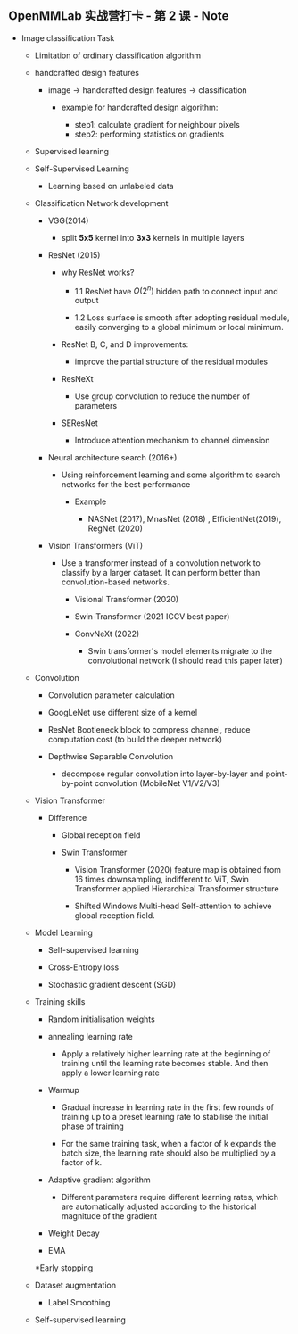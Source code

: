 ## OpenMMLab 实战营打卡 - 第 2 课 - Note

* Image classification Task

  * Limitation of ordinary classification algorithm
  
  * handcrafted design features
    
    * image ->  handcrafted design features -> classification 
    
      * example for handcrafted design algorithm:
      
        * step1: calculate gradient for neighbour pixels     
         * step2: performing statistics on gradients
      
   * Supervised learning
   
   * Self-Supervised Learning
     
     * Learning based on unlabeled data
     
   * Classification Network development
  
     * VGG(2014)
     
       * split **5x5** kernel  into **3x3** kernels in multiple layers
       
     * ResNet (2015)
        
        * why ResNet works?
        
          * 1.1  ResNet have $O(2^n)$ hidden path to connect input and output 
          
          * 1.2 Loss surface is smooth after adopting residual module, easily converging to a global minimum or local minimum.
          
        * ResNet B, C, and D improvements:
          
          * improve the partial structure of the residual modules
        
        * ResNeXt
        
          * Use group convolution to reduce the number of parameters
        
        * SEResNet
        
          * Introduce attention mechanism to channel dimension
      
      * Neural architecture search (2016+) 

        * Using reinforcement learning and some algorithm to search networks for the best performance
        
          * Example
            
            * NASNet (2017), MnasNet (2018) , EfficientNet(2019), RegNet (2020)
            
      * Vision Transformers (ViT)
      

        * Use a transformer instead of a convolution network to classify by a larger dataset. It can perform better than convolution-based networks.
          
          * Visional Transformer (2020)
          
          * Swin-Transformer (2021 ICCV best paper) 
          
          * ConvNeXt (2022)
        
            * Swin transformer's model elements migrate to the convolutional network (I should read this paper later)
            
    * Convolution
    
      * Convolution parameter calculation
      
      *  GoogLeNet use different size of a kernel
      
      * ResNet Bootleneck block to compress channel, reduce computation cost (to build the deeper network)
      
      *  Depthwise Separable Convolution
      
         *  decompose regular convolution into layer-by-layer and point-by-point convolution (MobileNet V1/V2/V3)
  
    * Vision Transformer
      
      * Difference 
      
        * Global reception field
        
        * Swin Transformer 
        
          * Vision Transformer  (2020) feature map is obtained from 16 times downsampling, indifferent to ViT, Swin Transformer applied Hierarchical Transformer structure 
          
          * Shifted Windows Multi-head Self-attention to achieve global reception field.
  
    * Model Learning
      
      * Self-supervised learning 
        
      * Cross-Entropy loss

      * Stochastic gradient descent (SGD)
      
    * Training skills
    
      *  Random initialisation weights
      
      * annealing learning rate 
      
        * Apply a relatively higher learning rate at the beginning of training until the learning rate becomes stable. And then apply a lower learning rate
      
      * Warmup
      
        *   Gradual increase in learning rate in the first few rounds of training up to a preset learning rate to stabilise the initial phase of training
     
        *   For the same training task, when a factor of k expands the batch size, the learning rate should also be multiplied by a factor of k.
        
      * Adaptive gradient algorithm
        
        * Different parameters require different learning rates, which are automatically adjusted according to the historical magnitude of the gradient

      * Weight Decay
      
      * EMA
      
      *Early stopping

    * Dataset augmentation
    
      * Label Smoothing
      
    *  Self-supervised learning
    